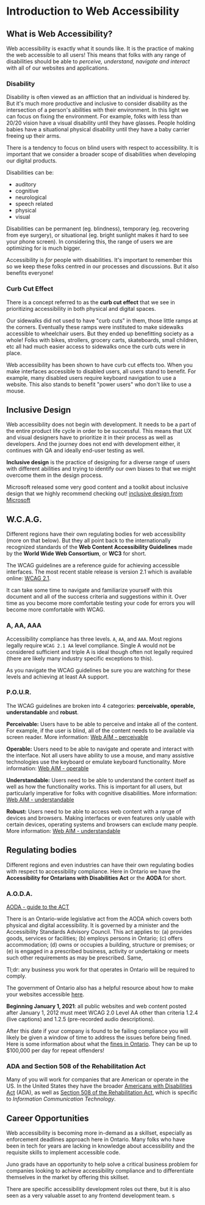 <!-- Student Takeaway -->
<!-- By the end of this lesson students should be comfortable with the basics of what web accessibility and inclusive design are, what the WCAG guidelines are and how to navigate them, the POUR concepts, and what the AODA and ADA/section 508 are -->
# Introduction to Web Accessibility

## What is Web Accessibility?

Web accessibility is exactly what it sounds like. It is the practice of making the web accessible to all users! This means that folks with any range of disabilities should be able to *perceive, understand, navigate and interact* with all of our websites and applications. 

### Disability

Disability is often viewed as an affliction that an individual is hindered by. But it's much more productive and inclusive to consider disability as the intersection of a person's abilities with their environment. In this light we can focus on fixing the environment. For example, folks with less than 20/20 vision have a visual disability until they have glasses. People holding babies have a situational physical disability until they have a baby carrier freeing up their arms. 

There is a tendency to focus on blind users with respect to accessibility. It is important that we consider a broader scope of disabilities when developing our digital products. 

Disabilities can be:

* auditory
* cognitive
* neurological
* speech related
* physical
* visual

Disabilities can be permanent (eg. blindness), temporary (eg. recovering from eye surgery), or situational (eg. bright sunlight makes it hard to see your phone screen). In considering this, the range of users we are optimizing for is much bigger. 

Accessibility is *for* people with disabilities. It's important to remember this so we keep these folks centred in our processes and discussions. But it also benefits everyone! 

### Curb Cut Effect

There is a concept referred to as the **curb cut effect** that we see in prioritizing accessibility in both physical and digital spaces. 

Our sidewalks did not used to have "curb cuts" in them, those little ramps at the corners. Eventually these ramps were instituted to make sidewalks accessible to wheelchair users. But they ended up benefitting society as a whole! Folks with bikes, strollers, grocery carts, skateboards, small children, etc all had much easier access to sidewalks once the curb cuts were in place.

Web accessibility has been shown to have curb cut effects too. When you make interfaces accessible to disabled users, all users stand to benefit. For example, many disabled users require keyboard navigation to use a website. This also stands to benefit "power users" who don't like to use a mouse. 

## Inclusive Design

Web accessibility does not begin with development. It needs to be a part of the entire product life cycle in order to be successful. This means that UX and visual designers have to prioritize it in their process as well as developers. And the journey does not end with development either, it continues with QA and ideally end-user testing as well.

**Inclusive design** is the practice of designing for a diverse range of users with different abilities and trying to identify our own biases to that we might overcome them in the design process. 

Microsoft released some very good content and a toolkit about inclusive design that we highly recommend checking out!
[inclusive design from Microsoft](https://www.microsoft.com/design/inclusive/)

## W.C.A.G.

Different regions have their own regulating bodies for web accessibility (more on that below). But they all point back to the internationally recognized standards of the **Web Content Accessibility Guidelines** made by the **World Wide Web Consortium**, or **WC3** for short.

The WCAG guidelines are a reference guide for achieving accessible interfaces. The most recent stable release is version 2.1 which is available online: [WCAG 2.1](https://www.w3.org/TR/WCAG21/).

It can take some time to navigate and familiarize yourself with this document and all of the success criteria and suggestions within it. Over time as you become more comfortable testing your code for errors you will become more comfortable with WCAG.

### A, AA, AAA

Accessibility compliance has three levels. `A`, `AA`, and `AAA`. Most regions legally require `WCAG 2.1 AA` level compliance. Single A would not be considered sufficient and triple A is ideal though often not legally required (there are likely many industry specific exceptions to this). 

As you navigate the WCAG guidelines be sure you are watching for these levels and achieving at least AA support.

### P.O.U.R.

The WCAG guidelines are broken into 4 categories: **perceivable, operable, understandable** and **robust**.

**Perceivable:** Users have to be able to perceive and intake all of the content. For example, if the user is blind, all of the content needs to be available via screen reader. More information: [Web AIM - perceivable](https://webaim.org/articles/pour/perceivable)

**Operable:** Users need to be able to navigate and operate and interact with the interface. Not all users have ability to use a mouse, and many assistive technologies use the keyboard or emulate keyboard functionality. More information: [Web AIM - operable](https://webaim.org/articles/pour/operable)

**Understandable:** Users need to be able to understand the content itself as well as how the functionality works. This is important for all users, but particularly imperative for folks with cognitive disabilities. More information: [Web AIM - understandable](https://webaim.org/articles/pour/understandable)

**Robust:** Users need to be able to access web content with a range of devices and browsers. Making interfaces or even features only usable with certain devices, operating systems and browsers can exclude many people. More information: [Web AIM - understandable](https://webaim.org/articles/pour/robust)

## Regulating bodies

Different regions and even industries can have their own regulating bodies with respect to accessibility compliance. Here in Ontario we have the **Accessibility for Ontarians with Disabilities Act** or the **AODA** for short. 

### A.O.D.A.

[AODA - guide to the ACT](https://www.aoda.ca/guide-to-the-act/)

There is an Ontario-wide legislative act from the AODA which covers both physical and digital accessibility. It is governed by a minister and the Accessibility Standards Advisory Council. This act applies to:
(a) provides goods, services or facilities;
(b) employs persons in Ontario;
(c) offers accommodation;
(d) owns or occupies a building, structure or premises; or
(e) is engaged in a prescribed business, activity or undertaking or meets such other requirements as may be prescribed.
Same,

Tl;dr: any business you work for that operates in Ontario will be required to comply.

The government of Ontario also has a helpful resource about how to make your websites accessible [here](https://www.ontario.ca/page/how-make-websites-accessible).

**Beginning January 1, 2021**: all public websites and web content posted after January 1, 2012 must meet WCAG 2.0 Level AA other than criteria 1.2.4 (live captions) and 1.2.5 (pre-recorded audio descriptions).

After this date if your company is found to be failing compliance you will likely be given a window of time to address the issues before being fined. Here is some information about what the [fines in Ontario](https://www.aoda.ca/aoda-administrative-monetary-penalties-scheme-%E2%80%93-three-strikes-you%E2%80%99re-out/). They can be up to $100,000 per day for repeat offenders!

### ADA and Section 508 of the Rehabilitation Act

Many of you will work for companies that are American or operate in the US. In the United States they have the broader [Americans with Disabilities Act](https://www.ada.gov/) (ADA), as well as [Section 508 of the Rehabilitation Act](https://www.access-board.gov/guidelines-and-standards/communications-and-it/about-the-ict-refresh/final-rule/text-of-the-standards-and-guidelines), which is specific to *Information Communication Technology*. 

## Career Opportunities

Web accessibility is becoming more in-demand as a skillset, especially as enforcement deadlines approach here in Ontario. Many folks who have been in tech for years are lacking in knowledge about accessibility and the requisite skills to implement accessible code. 

Juno grads have an opportunity to help solve a critical business problem for companies looking to achieve accessibility compliance and to differentiate themselves in the market by offering this skillset.

There are specific accessibility development roles out there, but it is also seen as a very valuable asset to any frontend development team.
s